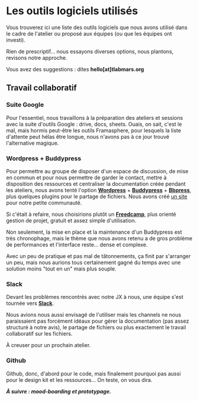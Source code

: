 # Les outils logiciels utilisés

Vous trouverez ici une liste des outils logiciels que nous avons utilisé dans le cadre de l'atelier ou proposé aux équipes (ou que les équipes ont investi).

Rien de prescriptif... nous essayons diverses options, nous plantons, revisons notre approche.

Vous avez des suggestions : dites **hello[at]tlabmars.org**

## Travail collaboratif

### Suite Google

Pour l'essentiel, nous travaillons à la préparation des ateliers et sessions avec la suite d'outils Google : drive, docs, sheets. Ouais, on sait, c'est le mal, mais hormis peut-être les outils Framasphere, pour lesquels la liste d'attente peut hélas être longue, nous n'avons pas à ce jour trouvé l'alternative magique.


### Wordpress + Buddypress

Pour permettre au groupe de disposer d'un espace de discussion, de mise en commun et pour nous permettre de garder le contact, mettre à disposition des ressources et centraliser la documentation créée pendant les ateliers, nous avons tenté l'option **[Wordpress](http://wordpress.org/)** + **[Buddypress](http://buddypress.org/)** + **[Bbpress](http://bbpress.org/)**, plus quelques plugins pour le partage de fichiers. Nous avons créé [un site](http://jx.tlabmars.org/) pour notre petite communauté. 

Si c'était à refaire, nous choisirions plutôt un **[Freedcamp](http://freedcamp.com)**, plus orienté gestion de projet, gratuit et assez simple d'utilisation. 

Non seulement, la mise en place et la maintenance d'un Buddypress est très chronophage, mais le thème que nous avons retenu a de gros problème de performances et l'interface reste... dense et complexe.

Avec un peu de pratique et pas mal de tâtonnements, ça finit par s'arranger un peu, mais nous aurions tous certainement gagné du temps avec une solution moins "tout en un" mais plus souple.

### Slack

Devant les problèmes rencontrés avec notre JX à nous, une équipe s'est tournée vers **[Slack](http://slack.com)**. 

Nous avions nous aussi envisagé de l'utiliser mais les channels ne nous paraissaient pas forcément idéaux pour gérer la documentation (pas assez structuré à notre avis), le partage de fichiers ou plus exactement le travail collaboratif sur les fichiers. 

À creuser pour un prochain atelier.

### Github

Github, donc, d'abord pour le code, mais finalement pourquoi pas aussi pour le design kit et les ressources... On teste, on vous dira.



 ***À suivre : mood-boarding et prototypage.***
